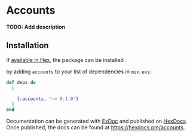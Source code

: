 # Accounts

**TODO: Add description**

## Installation

If [available in Hex](https://hex.pm/docs/publish), the package can be installed

by adding `accounts` to your list of dependencies in `mix.exs`:

```elixir
def deps do
  [

    {:accounts, "~> 0.1.0"}
  ]
end
```

Documentation can be generated with [ExDoc](https://github.com/elixir-lang/ex_doc)
and published on [HexDocs](https://hexdocs.pm). Once published, the docs can
be found at <https://hexdocs.pm/accounts>.
